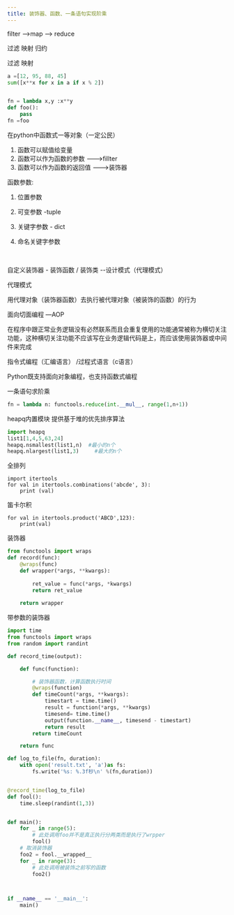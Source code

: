 ```yaml
---
title: 装饰器、函数、一条语句实现阶乘
---
```


filter -->map -->  reduce

过滤       映射       归约

过滤      映射     

```python
a =[12, 95, 88, 45]
sum([x**x for x in a if x % 2]) 


fn = lambda x,y :x**y
def foo():
	pass
fn =foo
```

在python中函数式一等对象（一定公民）

1. 函数可以赋值给变量
2. 函数可以作为函数的参数   --->fillter
3. 函数可以作为函数的返回值 --->装饰器

函数参数:

1. 位置参数

2. 可变参数 -tuple

3. 关键字参数 - dict

4. 命名关键字参数

   ​

自定义装饰器 - 装饰函数 / 装饰类  --设计模式（代理模式）

代理模式

用代理对象（装饰器函数）去执行被代理对象（被装饰的函数）的行为

面向切面编程 —AOP

在程序中跟正常业务逻辑没有必然联系而且会重复使用的功能通常被称为横切关注功能，这种横切关注功能不应该写在业务逻辑代码是上，而应该使用装饰器或中间件来完成



指令式编程（汇编语言） /过程式语言（c语言）

Python既支持面向对象编程，也支持函数式编程



一条语句求阶乘

``` python
fn = lambda n: functools.reduce(int.__mul__, range(1,n+1))
```

heapq内置模块  提供基于堆的优先排序算法

```python
import heapq
list1[1,4,5,63,24]
heapq.nsmallest(list1,n)  #最小的n个
heapq.nlargest(list1,3)		#最大的n个

```

全排列

```
import itertools
for val in itertools.combinations('abcde', 3):
	print (val)
```

笛卡尔积

```
for val in itertools.product('ABCD',123):
	print(val)
```

装饰器

```python
from functools import wraps
def record(func):
	@wraps(func)
	def wrapper(*args, **kwargs):
	
		ret_value = func(*args, *kwargs)
		return ret_value
		
	return wrapper
```

带参数的装饰器

```python
import time
from functools import wraps 
from random import randint

def record_time(output):

    def func(function):

        # 装饰器函数，计算函数执行时间
        @wraps(function)
        def timeCount(*args, **kwargs):
            timestart = time.time()
            result = function(*args, **kwargs)
            timesend= time.time()
            output(function.__name__, timesend - timestart) 
            return result
        return timeCount

    return func

def log_to_file(fn, duration):
    with open('result.txt', 'a')as fs:
        fs.write('%s: %.3f秒\n' %(fn,duration))


@record_time(log_to_file)
def fool():
    time.sleep(randint(1,3))


def main():
    for _ in range(5):
        # 此处调用foo并不是真正执行分两类而是执行了wrpper
        fool()
    # 取消装饰器 
    foo2 = fool.__wrapped__
    for _ in range(3):
        # 此处调用被装饰之前写的函数
        foo2()



if __name__ == '__main__':
    main()
```

